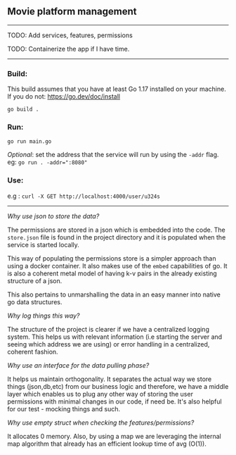 ## Movie platform management


---

TODO: Add services, features, permissions

TODO: Containerize the app if I have time.

---

### Build:

This build assumes that you have at least Go 1.17 installed on your machine. If you do not: https://go.dev/doc/install

`go build .`


[//]: # (?just binary or the user should have go preinstalled?)

### Run:

`go run main.go`

*Optional*: set the address that the service will run by using the `-addr` flag. eg: `go run . -addr=":8080"`

### Use:
e.g : `curl -X GET http://localhost:4000/user/u324s`




---

*Why use json to store the data?*

The permissions are stored in a json which is embedded into the code. The `store.json` file is found in the project directory
and it is populated when the service is started locally.

This way of populating the permissions store is a simpler approach than using a docker container. It also makes use of the 
`embed` capabilities of go. It is also a coherent metal model of having k-v pairs in the already existing structure of a json.

This also pertains to unmarshalling the data in an easy manner into native go data structures.

*Why log things this way?*

The structure of the project is clearer if we have a centralized logging system. This helps us
with relevant information (i.e starting the server and seeing which address we are using) or error handling in a centralized, coherent fashion.

*Why use an interface for the data pulling phase?*

It helps us maintain orthogonality. It separates the actual way we store things (json,db,etc) from our
business logic and therefore, we have a middle layer which enables us to plug any other way of storing
the user permissions with minimal changes in our code, if need be. It's also helpful for our test - mocking things and such.

[//]: # (*How do you handle fetching the usernames?*)

[//]: # ()
[//]: # (It's easier for the end-user if we don't throw immediately a 4xx error when he doesn't nail the username)

[//]: # (quite right because of capitalization or spaces. That's why I think it's better to treat the query beforehand and)

[//]: # (compare it to our actual users wo spaces/capitalization.)

*Why use empty struct when checking the features/permissions?*

It allocates 0 memory. Also, by using a map we are leveraging the internal map algorithm that already has an efficient lookup time of avg (O(1)).